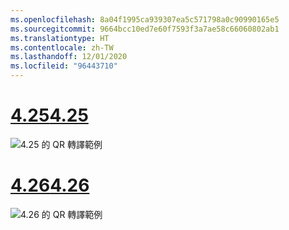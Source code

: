 ```yaml
---
ms.openlocfilehash: 8a04f1995ca939307ea5c571798a0c90990165e5
ms.sourcegitcommit: 9664bcc10ed7e60f7593f3a7ae58c66060802ab1
ms.translationtype: HT
ms.contentlocale: zh-TW
ms.lasthandoff: 12/01/2020
ms.locfileid: "96443710"
---
```

# <a name="425"></a>[<span data-ttu-id="4327c-101">4.25</span><span class="sxs-lookup"><span data-stu-id="4327c-101">4.25</span></span>](#tab/425)

![4\.25 的 QR 轉譯範例](../images/unreal-qr-render.PNG)

# <a name="426"></a>[<span data-ttu-id="4327c-103">4.26</span><span class="sxs-lookup"><span data-stu-id="4327c-103">4.26</span></span>](#tab/426)

![4\.26 的 QR 轉譯範例](../images/qr-codes-img-02.png)
